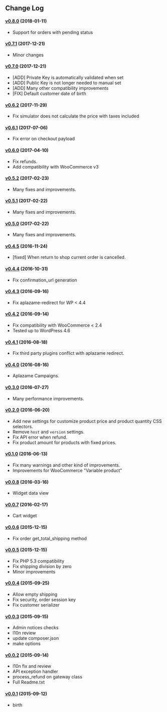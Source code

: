 ## Change Log

#### [v0.8.0](https://github.com/aplazame/woocommerce/tree/v0.8.0) (2018-01-11)

* Support for orders with pending status

#### [v0.7.1](https://github.com/aplazame/woocommerce/tree/v0.7.1) (2017-12-21)

* Minor changes

#### [v0.7.0](https://github.com/aplazame/woocommerce/tree/v0.7.0) (2017-12-21)

* [ADD] Private Key is automatically validated when set
* [ADD] Public Key is not longer needed to manual set
* [ADD] Many other compatibility improvements
* [FIX] Default customer date of birth

#### [v0.6.2](https://github.com/aplazame/woocommerce/tree/v0.6.2) (2017-11-29)

* Fix simulator does not calculate the price with taxes included

#### [v0.6.1](https://github.com/aplazame/woocommerce/tree/v0.6.1) (2017-07-06)

* Fix error on checkout payload

#### [v0.6.0](https://github.com/aplazame/woocommerce/tree/v0.6.0) (2017-04-10)

* Fix refunds.
* Add compatibility with WooCommerce v3

#### [v0.5.2](https://github.com/aplazame/woocommerce/tree/v0.5.2) (2017-02-23)

* Many fixes and improvements.

#### [v0.5.1](https://github.com/aplazame/woocommerce/tree/v0.5.1) (2017-02-22)

* Many fixes and improvements.

#### [v0.5.0](https://github.com/aplazame/woocommerce/tree/v0.5.0) (2017-02-22)

* Many fixes and improvements. 

#### [v0.4.5](https://github.com/aplazame/woocommerce/tree/v0.4.5) (2016-11-24)

* [fixed] When return to shop current order is cancelled. 

#### [v0.4.4](https://github.com/aplazame/woocommerce/tree/v0.4.4) (2016-10-31)

* Fix confirmation_url generation

#### [v0.4.3](https://github.com/aplazame/woocommerce/tree/v0.4.3) (2016-09-16)

* Fix aplazame-redirect for WP < 4.4

#### [v0.4.2](https://github.com/aplazame/woocommerce/tree/v0.4.2) (2016-09-14)

* Fix compatibility with WooCommerce < 2.4
* Tested up to WordPress 4.6

#### [v0.4.1](https://github.com/aplazame/woocommerce/tree/v0.4.1) (2016-08-18)

* Fix third party plugins conflict with aplazame redirect.

#### [v0.4.0](https://github.com/aplazame/woocommerce/tree/v0.4.0) (2016-08-16)

* Aplazame Campaigns.

#### [v0.3.0](https://github.com/aplazame/woocommerce/tree/v0.3.0) (2016-07-27)

* Many performance improvements.

#### [v0.2.0](https://github.com/aplazame/woocommerce/tree/v0.2.0) (2016-06-20)

* Add new settings for customize product price and product quantity CSS selectors.
* Remove `host` and `version` settings.
* Fix API error when refund.
* Fix product amount for products with fixed prices.

#### [v0.1.0](https://github.com/aplazame/woocommerce/tree/v0.1.0) (2016-06-13)

* Fix many warnings and other kind of improvements.
* Improvements for WooCommerce "Variable product"

#### [v0.0.8](https://github.com/aplazame/woocommerce/tree/v0.0.8) (2016-03-16)

* Widget data view

#### [v0.0.7](https://github.com/aplazame/woocommerce/tree/v0.0.7) (2016-02-17)

* Cart widget

#### [v0.0.6](https://github.com/aplazame/woocommerce/tree/v0.0.6) (2015-12-15)

* Fix order get_total_shipping method

#### [v0.0.5](https://github.com/aplazame/woocommerce/tree/v0.0.5) (2015-12-15)

* Fix PHP 5.3 compatibility
* Fix shipping division by zero
* Minor improvements

#### [v0.0.4](https://github.com/aplazame/woocommerce/tree/v0.0.4) (2015-09-25)

* Allow empty shipping
* Fix security, order session key
* Fix customer serializer

#### [v0.0.3](https://github.com/aplazame/woocommerce/tree/v0.0.3) (2015-09-15)

* Admin notices checks
* l10n review
* update composer.json
* make options


#### [v0.0.2](https://github.com/aplazame/woocommerce/tree/v0.0.2) (2015-09-14)

* l10n fix and review
* API exception handler
* process_refund on gateway class
* Full Readme.txt

#### [v0.0.1](https://github.com/aplazame/woocommerce/tree/v0.0.1) (2015-09-12)

* birth
